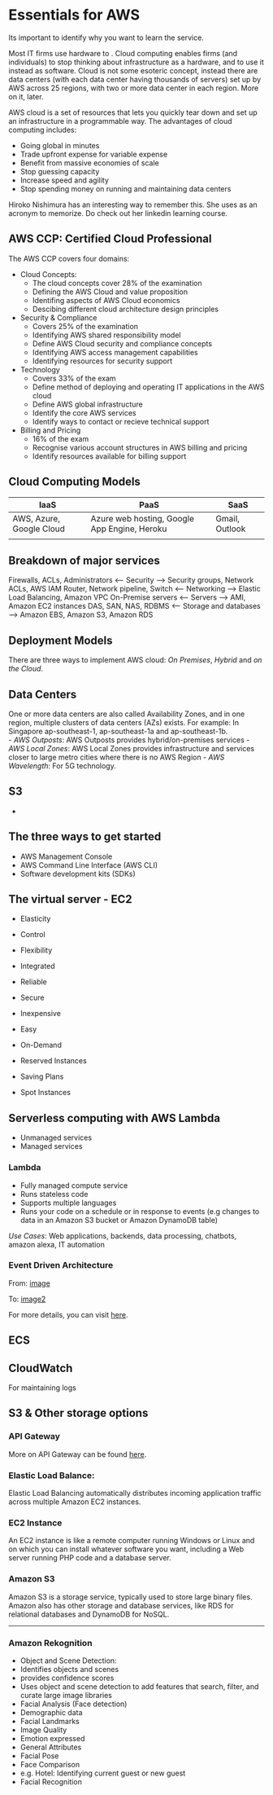 # Essentials for AWS

Its important to identify why you want to learn the service. 

Most IT firms use hardware to . Cloud computing enables firms (and individuals) to stop thinking about infrastructure as a hardware, and to use it instead as software. Cloud is not some esoteric concept, instead there are data centers (with each data center having thousands of servers) set up by AWS across 25 regions, with two or more data center in each region. More on it, later.  

AWS cloud is a set of resources that lets you quickly tear down and set up an infrastructure in a programmable way. The advantages of cloud computing includes: 
- Going global in minutes 
- Trade upfront expense for variable expense
- Benefit from massive economies of scale
- Stop guessing capacity 
- Increase speed and agility
- Stop spending money on running and maintaining data centers

Hiroko Nishimura has an interesting way to remember this. She uses  as an acronym to memorize. Do check out her linkedin learning course. 

## AWS CCP: Certified Cloud Professional 
The AWS CCP covers four domains:
- Cloud Concepts:  
    - The cloud concepts cover 28% of the examination
    - Defining the AWS Cloud and value proposition
    - Identifing aspects of AWS Cloud economics 
    - Descibing different cloud architecture design principles
- Security & Compliance
    - Covers 25% of the examination
    - Identifying AWS shared responsibility model
    - Define AWS Cloud security and compliance concepts
    - Identifying AWS access management capabilities 
    - Identifying resources for security support
- Technology 
    - Covers 33% of the exam
    - Define method of deploying and operating IT applications in the AWS cloud 
    - Define AWS global infrastructure
    - Identify the core AWS services
    - Identify ways to contact or recieve technical support    
- Billing and Pricing
    - 16% of the exam
    - Recognise various account structures in AWS billing and pricing 
    - Identify resources available for billing support 

## Cloud Computing Models
|IaaS|PaaS|SaaS| 
|--|--|--|
| AWS, Azure, Google Cloud | Azure web hosting, Google App Engine, Heroku |Gmail, Outlook|
||||

## Breakdown of major services
Firewalls, ACLs, Administrators <-- Security --> Security groups, Network ACLs, AWS IAM
Router, Network pipeline, Switch <-- Networking --> Elastic Load Balancing, Amazon VPC
On-Premise servers <-- Servers --> AMI, Amazon EC2 instances 
DAS, SAN, NAS, RDBMS <-- Storage and databases --> Amazon EBS, Amazon S3, Amazon RDS

## Deployment Models 
There are three ways to implement AWS cloud: _On Premises_, _Hybrid_ and _on the Cloud_.  

## Data Centers
One or more data centers are also called Availability Zones, and in one region, multiple clusters of data centers (AZs) exists. For example: In Singapore ap-southeast-1, ap-southeast-1a and ap-southeast-1b.     
    - _AWS Outposts_: AWS Outposts provides hybrid/on-premises services 
    - _AWS Local Zones_: AWS Local Zones provides infrastructure and services closer to large metro cities where there is no AWS Region
    - _AWS Wavelength_: For 5G technology. 

## S3
- 

## The three ways to get started
- AWS Management Console
- AWS Command Line Interface (AWS CLI)
- Software development kits (SDKs)


## The virtual server - EC2
- Elasticity
- Control 
- Flexibility 
- Integrated 
- Reliable 
- Secure 
- Inexpensive
- Easy

- On-Demand
- Reserved Instances
- Saving Plans
- Spot Instances

## Serverless computing with AWS Lambda
- Unmanaged services
- Managed services

### Lambda
- Fully managed compute service
- Runs stateless code
- Supports multiple languages 
- Runs your code on a schedule or in response to events (e.g changes to data in an Amazon S3 bucket or Amazon DynamoDB table)

_Use Cases_: Web applications, backends, data processing, chatbots, amazon alexa, IT automation

### Event Driven Architecture

From:
[image](https://d2908q01vomqb2.cloudfront.net/fc074d501302eb2b93e2554793fcaf50b3bf7291/2021/02/01/Concept2.jpg)

To: 
[image2](https://d2908q01vomqb2.cloudfront.net/fc074d501302eb2b93e2554793fcaf50b3bf7291/2021/02/01/Arch-Diagram2.jpg)

For more details, you can visit [here](https://aws.amazon.com/blogs/architecture/building-multi-partner-integration-on-aws-using-event-driven-architecture/). 


## ECS

## CloudWatch 
For maintaining logs

## S3 & Other storage options


### API Gateway
More on API Gateway can be found [here](https://aws.amazon.com/blogs/machine-learning/creating-a-machine-learning-powered-rest-api-with-amazon-api-gateway-mapping-templates-and-amazon-sagemaker/).

### Elastic Load Balance:
Elastic Load Balancing automatically distributes incoming application traffic across multiple Amazon EC2 instances.

### EC2 Instance
An EC2 instance is like a remote computer running Windows or Linux and on which you can install whatever software you want, including a Web server running PHP code and a database server.

### Amazon S3
Amazon S3 is a storage service, typically used to store large binary files. Amazon also has other storage and database services, like RDS for relational databases and DynamoDB for NoSQL.



--------
### Amazon Rekognition
- Object and Scene Detection:
- Identifies objects and scenes
- provides confidence scores
- Uses object and scene detection to add features that search, filter, and curate large image libraries
- Facial Analysis (Face detection)
- Demographic data
- Facial Landmarks
- Image Quality
- Emotion expressed
- General Attributes
- Facial Pose
- Face Comparison
- e.g. Hotel: Identifying current guest or new guest
- Facial Recognition

